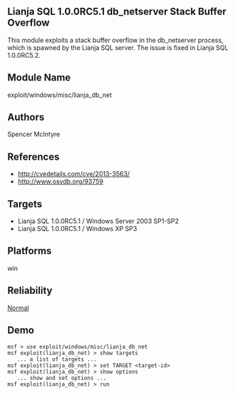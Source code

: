 ## Lianja SQL 1.0.0RC5.1 db_netserver Stack Buffer Overflow

This module exploits a stack buffer overflow in the 
db_netserver process, which is spawned by the Lianja SQL 
server. The issue is fixed in Lianja SQL 1.0.0RC5.2.


## Module Name
exploit/windows/misc/lianja_db_net

## Authors
Spencer McIntyre


## References
* http://cvedetails.com/cve/2013-3563/
* http://www.osvdb.org/93759



## Targets
* Lianja SQL 1.0.0RC5.1 / Windows Server 2003 SP1-SP2
* Lianja SQL 1.0.0RC5.1 / Windows XP SP3


## Platforms
win

## Reliability
[Normal](https://github.com/rapid7/metasploit-framework/wiki/Exploit-Ranking)

## Demo

```
msf > use exploit/windows/misc/lianja_db_net
msf exploit(lianja_db_net) > show targets
   ... a list of targets ...
msf exploit(lianja_db_net) > set TARGET <target-id>
msf exploit(lianja_db_net) > show options
   ... show and set options ...
msf exploit(lianja_db_net) > run
```
    
    